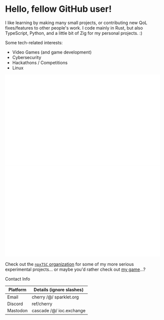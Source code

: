 # Hello, fellow GitHub user!

I like learning by making many small projects, or contributing new QoL fixes/features to other people's work.
I code mainly in Rust, but also TypeScript, Python, and a little bit of Zig for my personal projects. :)

Some tech-related interests:
- Video Games (and game development)
- Cybersecurity
- Hackathons / Competitions
- Linux

![](https://raw.githubusercontent.com/Lamby777/github-stats/master/generated/languages.svg#gh-dark-mode-only)
![](https://raw.githubusercontent.com/Lamby777/github-stats/master/generated/languages.svg#gh-light-mode-only)

Check out the [`npxTSC` organization](https://github.com/npxTSC) for some of my more serious experimental projects...
or maybe you'd rather check out [my game](https://github.com/Lamby777/PETS-G)...?

Contact Info

| Platform | Details (ignore slashes) |
|----------|--------------------------|
| Email    | cherry /@/ sparklet.org  |
| Discord  | ref/cherry               |
| Mastodon | cascade /@/ ioc.exchange |
